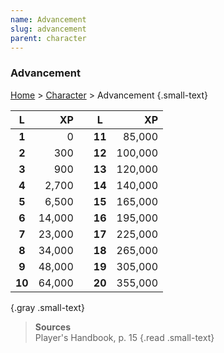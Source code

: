 ```yaml
---
name: Advancement
slug: advancement
parent: character
---
```

### Advancement
[Home](home) > [Character](character) > Advancement {.small-text}

| L      | XP      | | L      | XP      |
|:------:|--------:|-|:------:|--------:|
|  **1** |       0 | | **11** |  85,000 |
|  **2** |     300 | | **12** | 100,000 |
|  **3** |     900 | | **13** | 120,000 |
|  **4** |   2,700 | | **14** | 140,000 |
|  **5** |   6,500 | | **15** | 165,000 |
|  **6** |  14,000 | | **16** | 195,000 |
|  **7** |  23,000 | | **17** | 225,000 |
|  **8** |  34,000 | | **18** | 265,000 |
|  **9** |  48,000 | | **19** | 305,000 |
| **10** |  64,000 | | **20** | 355,000 |
{.gray .small-text}

> **Sources** <br/>
> Player's Handbook, p. 15
{.read .small-text}